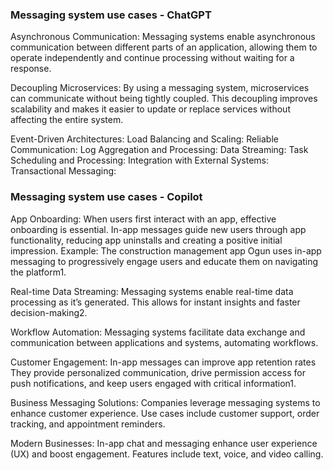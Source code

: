 ### Messaging system use cases - ChatGPT
  Asynchronous Communication: Messaging systems enable asynchronous communication between different parts of an application, 
  allowing them to operate independently and continue processing without waiting for a response.
  
  Decoupling Microservices: By using a messaging system, microservices can communicate without being tightly coupled. 
  This decoupling improves scalability and makes it easier to update or replace services without affecting the entire system.
  
  Event-Driven Architectures: 
  Load Balancing and Scaling: 
  Reliable Communication: 
  Log Aggregation and Processing: 
  Data Streaming: 
  Task Scheduling and Processing: 
  Integration with External Systems: 
  Transactional Messaging:

### Messaging system use cases - Copilot
  App Onboarding:
  When users first interact with an app, effective onboarding is essential. In-app messages guide new users through app functionality, 
  reducing app uninstalls and creating a positive initial impression.
  Example: The construction management app Ogun uses in-app messaging to progressively engage users and educate them on navigating the platform1.
  
  Real-time Data Streaming:
  Messaging systems enable real-time data processing as it’s generated. This allows for instant insights and faster decision-making2.
  
  Workflow Automation:
  Messaging systems facilitate data exchange and communication between applications and systems, automating workflows.
  
  Customer Engagement:
  In-app messages can improve app retention rates
  They provide personalized communication, drive permission access for push notifications, and keep users engaged with critical information1.
  
  Business Messaging Solutions:
  Companies leverage messaging systems to enhance customer experience. Use cases include customer support, order tracking, and appointment reminders.
  
  Modern Businesses:
  In-app chat and messaging enhance user experience (UX) and boost engagement. Features include text, voice, and video calling.
  
